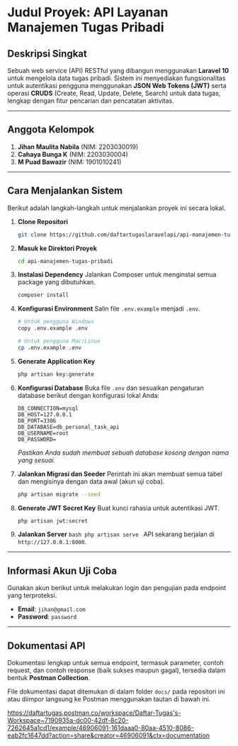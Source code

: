# Judul Proyek: API Layanan Manajemen Tugas Pribadi

## Deskripsi Singkat
Sebuah web service (API) RESTful yang dibangun menggunakan **Laravel 10** untuk mengelola data tugas pribadi. Sistem ini menyediakan fungsionalitas untuk autentikasi pengguna menggunakan **JSON Web Tokens (JWT)** serta operasi **CRUDS** (Create, Read, Update, Delete, Search) untuk data tugas, lengkap dengan fitur pencarian dan pencatatan aktivitas.

---

## Anggota Kelompok
1.  **Jihan Maulita Nabila** (NIM: 2203030019)
2.  **Cahaya Bunga K** (NIM: 2203030004)
3.  **M Puad Bawazir** (NIM: 1901010241)

---

## Cara Menjalankan Sistem

Berikut adalah langkah-langkah untuk menjalankan proyek ini secara lokal.

1.  **Clone Repositori**
    ```bash
    git clone https://github.com/daftartugaslaravelapi/api-manajemen-tugas-pribadi.git
    ```

2.  **Masuk ke Direktori Proyek**
    ```bash
    cd api-manajemen-tugas-pribadi
    ```

3.  **Instalasi Dependency**
    Jalankan Composer untuk menginstal semua package yang dibutuhkan.
    ```bash
    composer install
    ```

4.  **Konfigurasi Environment**
    Salin file `.env.example` menjadi `.env`.
    ```bash
    # Untuk pengguna Windows
    copy .env.example .env

    # Untuk pengguna Mac/Linux
    cp .env.example .env
    ```

5.  **Generate Application Key**
    ```bash
    php artisan key:generate
    ```

6.  **Konfigurasi Database**
    Buka file `.env` dan sesuaikan pengaturan database berikut dengan konfigurasi lokal Anda:
    ```
    DB_CONNECTION=mysql
    DB_HOST=127.0.0.1
    DB_PORT=3306
    DB_DATABASE=db_personal_task_api
    DB_USERNAME=root
    DB_PASSWORD=
    ```
    *Pastikan Anda sudah membuat sebuah database kosong dengan nama yang sesuai.*

7.  **Jalankan Migrasi dan Seeder**
    Perintah ini akan membuat semua tabel dan mengisinya dengan data awal (akun uji coba).
    ```bash
    php artisan migrate --seed
    ```

8.  **Generate JWT Secret Key**
    Buat kunci rahasia untuk autentikasi JWT.
    ```bash
    php artisan jwt:secret
    ```

10.  **Jalankan Server**
    ```bash
    php artisan serve
    ```
    API sekarang berjalan di `http://127.0.0.1:8000`.

---

## Informasi Akun Uji Coba
Gunakan akun berikut untuk melakukan login dan pengujian pada endpoint yang terproteksi.

-   **Email**: `jihan@gmail.com`
-   **Password**: `password`

---

## Dokumentasi API
Dokumentasi lengkap untuk semua endpoint, termasuk parameter, contoh request, dan contoh response (baik sukses maupun gagal), tersedia dalam bentuk **Postman Collection**.

File dokumentasi dapat ditemukan di dalam folder `docs/` pada repositori ini atau diimpor langsung ke Postman menggunakan tautan di bawah ini.

https://daftartugas.postman.co/workspace/Daftar-Tugas's-Workspace~7190935a-dc00-42df-8c20-7262645a1cd1/example/46906091-161daaa0-80aa-4510-8086-eab2fc1647dd?action=share&creator=46906091&ctx=documentation
